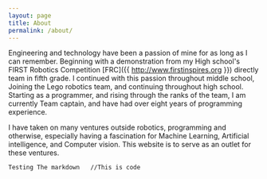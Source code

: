```yaml
---
layout: page
title: About
permalink: /about/
---
```


Engineering and technology have been a passion of mine for as long as I can remember.  Beginning with a demonstration from my High school's FIRST Robotics Competition [FRC]({{ http://www.firstinspires.org }}) directly team in fifth grade. I continued with this passion throughout middle school, Joining the Lego robotics team, and continuing throughout high school. Starting as a programmer, and rising through the ranks of the team, I am currently Team captain, and have had over eight years of programming experience.

I have taken on many ventures outside robotics, programming and otherwise, especially having a fascination for Machine Learning, Artificial intelligence, and Computer vision. This website is to serve as an outlet for these ventures. 

```Testing The markdown   //This is code ```
